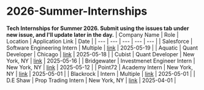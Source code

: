 # 2026-Summer-Internships
**Tech Internships for Summer 2026. Submit using the issues tab under new issue, and I'll update later in the day.**
| Company Name | Role | Location | Application Link | Date |
| --- | --- | --- | --- | --- |
| Salesforce | Software Engineering Intern | Multiple | [link](https://careers.salesforce.com/en/jobs/jr293195/summer-2026-intern-software-engineer/) | 2025-05-19 |
| Aquatic | Quant Developer | Chicago | [link](https://job-boards.greenhouse.io/aquaticcapitalmanagement/jobs/7990895002) | 2025-05-18 |
| Cubist | Quant Developer | New York, NY | [link](https://job-boards.greenhouse.io/point72/jobs/7297613002?gh_jid=7297613002&jobCode=CSS-0012293&location=null) | 2025-05-16 |
| Bridgewater | Investmenet Engineer Intern | New York, NY | [link](https://job-boards.greenhouse.io/bridgewater89/jobs/7950099002) | 2025-05-12 |
| Point72 | Academy Intern | New York, NY | [link](https://job-boards.greenhouse.io/point72/jobs/7781489002?gh_jid=7781489002&gh_src=384ec4432us) | 2025-05-01 |
| Blackrock | Intern | Multiple | [link](https://careers.blackrock.com/job/new-york/2026-summer-internship-program-amers/45831/78311026912) | 2025-05-01 |
| D.E Shaw | Prop Trading Intern | New York, NY | [link](https://www.deshaw.com/careers/proprietary-trading-intern-new-york-summer-2026-5379) | 2025-04-01 |
